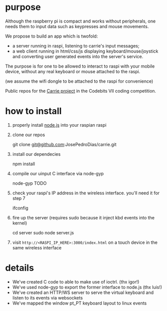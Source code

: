 # purpose

Although the raspberry pi is compact and works without peripherals, one needs them to input data such as keypresses and mouse movements. 

We propose to build an app which is twofold:

- a server running in raspi, listening to carrie's input messages;
- a web client running in html/css/js displaying keyboard/mouse/joystick and converting user generated events into the server's service.

The purpose is for one to be allowed to interact to raspi with your mobile device, without any real keyboard or mouse attached to the raspi.

(we assume the wifi dongle to be attached to the raspi for convenience)

Public repos for the [Carrie project](https://codebits.eu/intra/s/project/487) in the Codebits VII coding competition.



# how to install

1) properly install [node.js](http://nodejs.org) into your raspian raspi

2) clone our repos

    git clone git@github.com:JosePedroDias/carrie.git

3) install our dependecies

    npm install

4) compile our uinput C interface via node-gyp

    node-gyp TODO

5) check your raspi's IP address in the wireless interface. you'll need it for step 7

    ifconfig

5) fire up the server (requires sudo because it inject kbd events into the kernel)

    cd server
    sudo node server.js

6) visit `http://<RASPI_IP_HERE>:3000/index.html` on a touch device in the same wireless interface



# details

* We've created C code to able to make use of ioctrl. (thx igor!)
* We've used node-gyp to export the former interface to node.js (thx luis!)
* We've created an HTTP/WS server to serve the virtual keyboard and listen to its events via websockets
* We've mapped the window pt_PT keyboard layout to linux events
